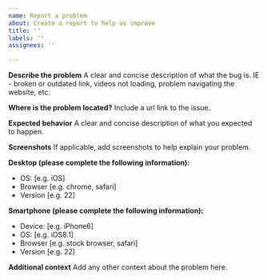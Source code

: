 ```yaml
---
name: Report a problem
about: Create a report to help us improve
title: ''
labels: ''
assignees: ''

---
```


**Describe the problem**
A clear and concise description of what the bug is. IE - broken or outdated link, videos not loading, problem navigating the website, etc.

**Where is the problem located?**
Include a url link to the issue.

**Expected behavior**
A clear and concise description of what you expected to happen.

**Screenshots**
If applicable, add screenshots to help explain your problem.

**Desktop (please complete the following information):**
 - OS: [e.g. iOS]
 - Browser [e.g. chrome, safari]
 - Version [e.g. 22]

**Smartphone (please complete the following information):**
 - Device: [e.g. iPhone6]
 - OS: [e.g. iOS8.1]
 - Browser [e.g. stock browser, safari]
 - Version [e.g. 22]

**Additional context**
Add any other context about the problem here.
